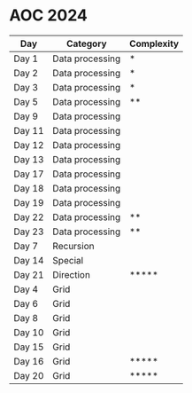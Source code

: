 # AOC 2024

| Day   | Category        | Complexity |
|-------|-----------------|------------|
| Day 1 | Data processing | *          |
| Day 2 | Data processing | *          |
| Day 3 | Data processing | *          |
| Day 5 | Data processing | **         |
| Day 9 | Data processing |            |
| Day 11| Data processing |            |
| Day 12| Data processing |            |
| Day 13| Data processing |            |
| Day 17| Data processing |            |
| Day 18| Data processing |            |
| Day 19| Data processing |            |
| Day 22| Data processing | **         |
| Day 23| Data processing | **         |
| Day 7 | Recursion       |            |
| Day 14| Special         |            |
| Day 21| Direction       | *****      |
| Day 4 | Grid            |            |
| Day 6 | Grid            |            |
| Day 8 | Grid            |            |
| Day 10| Grid            |            |
| Day 15| Grid            |            |
| Day 16| Grid            | *****      |
| Day 20| Grid            | *****      |
